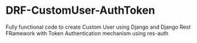 # DRF-CustomUser-AuthToken
Fully functional code to create Custom User using Django and Django Rest FRamework with Token Authentication mechanism using res-auth
